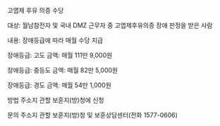 고엽제 후유 의증 수당

대상: 월남참전자 및 국내 DMZ 근무자 중 고엽제후유의증 장애 판정을 받은 사람

내용: 장애등급에 따라 매월 수당 지급

장애등급: 고도
금액: 매월 111만 9,000원

장애등급: 중등도
금액: 매월 82만 5,000원

장애등급: 경도
금액: 매월 54만 1,000원

방법
주소지 관할 보훈지(방)청에 신청

문의
주소지 관할 보훈지(방)청 및 보훈상담센터(전화 1577-0606)
